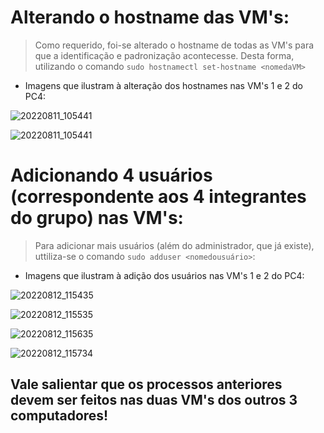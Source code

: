 # Alterando o hostname das VM's:

> Como requerido, foi-se alterado o hostname de todas as VM's para que a identificação e padronização acontecesse. Desta forma, utilizando o comando ```sudo hostnamectl set-hostname <nomedaVM>```
  
  * Imagens que ilustram à alteração dos hostnames nas VM's 1 e 2 do PC4:
  
  ![20220811_105441](https://user-images.githubusercontent.com/80183918/187902963-9d6e8160-b0e1-4149-a1be-c0297a7ac193.jpg)
  
  ![20220811_105441](https://user-images.githubusercontent.com/80183918/187902963-9d6e8160-b0e1-4149-a1be-c0297a7ac193.jpg)
  
# Adicionando 4 usuários (correspondente aos 4 integrantes do grupo) nas VM's:
  
> Para adicionar mais usuários (além do administrador, que já existe), uttiliza-se o comando ```sudo adduser <nomedousuário>```:
  
   * Imagens que ilustram à adição dos usuários nas VM's 1 e 2 do PC4:
  
   ![20220812_115435](https://user-images.githubusercontent.com/80183918/187903828-f507520a-edff-4a4b-b38e-4099a83326c8.jpg)
  
   ![20220812_115535](https://user-images.githubusercontent.com/80183918/187903841-eb06b56d-b7cd-41fe-9954-2fdef8f2239f.jpg)
  
   ![20220812_115635](https://user-images.githubusercontent.com/80183918/187904100-036cb300-1a3c-4de3-90bb-ce47104c933d.jpg)
  
   ![20220812_115734](https://user-images.githubusercontent.com/80183918/187904106-219170f5-9662-4392-aa7a-f73b7a6fbbdf.jpg)

## Vale salientar que os processos anteriores devem ser feitos nas duas VM's dos outros 3 computadores!


